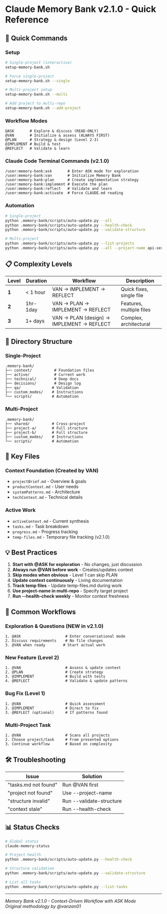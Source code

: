 # Claude Memory Bank v2.1.0 - Quick Reference

## 🚀 Quick Commands

### Setup
```bash
# Single-project (interactive)
setup-memory-bank.sh

# Force single-project
setup-memory-bank.sh --single

# Multi-project setup
setup-memory-bank.sh --multi

# Add project to multi-repo
setup-memory-bank.sh --add-project
```

### Workflow Modes
```
@ASK       # Explore & discuss (READ-ONLY)
@VAN       # Initialize & assess (ALWAYS FIRST)
@PLAN      # Strategy & design (Level 2-3)
@IMPLEMENT # Build & test
@REFLECT   # Validate & learn
```

### Claude Code Terminal Commands (v2.1.0)
```
/user:memory-bank:ask       # Enter ASK mode for exploration
/user:memory-bank:van       # Initialize Memory Bank
/user:memory-bank:plan      # Create implementation strategy
/user:memory-bank:implement # Execute the plan
/user:memory-bank:reflect   # Validate and learn
/user:memory-bank:activate  # Force CLAUDE.md reading
```

### Automation
```bash
# Single-project
python .memory-bank/scripts/auto-update.py --all
python .memory-bank/scripts/auto-update.py --health-check
python .memory-bank/scripts/auto-update.py --validate-structure

# Multi-project
python .memory-bank/scripts/auto-update.py --list-projects
python .memory-bank/scripts/auto-update.py --all --project-name api-service
```

## 📋 Complexity Levels

| Level | Duration | Workflow | Description |
|-------|----------|----------|-------------|
| **1** | < 1 hour | VAN → IMPLEMENT → REFLECT | Quick fixes, single file |
| **2** | 1hr-1day | VAN → PLAN → IMPLEMENT → REFLECT | Features, multiple files |
| **3** | 1+ days | VAN → PLAN (design) → IMPLEMENT → REFLECT | Complex, architectural |

## 📁 Directory Structure

### Single-Project
```
.memory-bank/
├── context/          # Foundation files
├── active/           # Current work
├── technical/        # Deep docs
├── decisions/        # Design log
├── qa/              # Validation
├── custom_modes/    # Instructions
└── scripts/         # Automation
```

### Multi-Project
```
.memory-bank/
├── shared/          # Cross-project
├── project-a/       # Full structure
├── project-b/       # Full structure
├── custom_modes/    # Instructions
└── scripts/         # Automation
```

## 🔑 Key Files

### Context Foundation (Created by VAN)
- `projectBrief.md` - Overview & goals
- `productContext.md` - User needs
- `systemPatterns.md` - Architecture
- `techContext.md` - Technical details

### Active Work
- `activeContext.md` - Current synthesis
- `tasks.md` - Task breakdown  
- `progress.md` - Progress tracking
- `temp-files.md` - Temporary file tracking (v2.1.0)

## 💡 Best Practices

1. **Start with @ASK for exploration** - No changes, just discussion
2. **Always run @VAN before work** - Creates/updates context
3. **Skip modes when obvious** - Level 1 can skip PLAN
4. **Update context continuously** - Living documentation
5. **Track temp files** - Update temp-files.md during work
6. **Use project-name in multi-repo** - Specify target project
7. **Run --health-check weekly** - Monitor context freshness

## 🎯 Common Workflows

### Exploration & Questions (NEW in v2.1.0)
```
1. @ASK                    # Enter conversational mode
2. Discuss requirements    # No file changes
3. @VAN when ready        # Start actual work
```

### New Feature (Level 2)
```
1. @VAN                    # Assess & update context
2. @PLAN                   # Create strategy
3. @IMPLEMENT              # Build with tests
4. @REFLECT                # Validate & update patterns
```

### Bug Fix (Level 1)
```
1. @VAN                    # Quick assessment
2. @IMPLEMENT              # Direct to fix
3. @REFLECT (optional)     # If patterns found
```

### Multi-Project Task
```
1. @VAN                    # Scans all projects
2. Choose project/task     # From presented options
3. Continue workflow       # Based on complexity
```

## 🛠️ Troubleshooting

| Issue | Solution |
|-------|----------|
| "tasks.md not found" | Run @VAN first |
| "project not found" | Use --project-name |
| "structure invalid" | Run --validate-structure |
| "context stale" | Run --health-check |

## 📊 Status Checks

```bash
# Global status
claude-memory-status

# Project health
python .memory-bank/scripts/auto-update.py --health-check

# Structure validation
python .memory-bank/scripts/auto-update.py --validate-structure

# List all tasks
python .memory-bank/scripts/auto-update.py --list-tasks
```

---
*Memory Bank v2.1.0 - Context-Driven Workflow with ASK Mode*  
*Original methodology by @vanzan01*